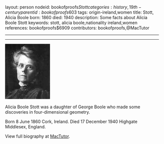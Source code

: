 layout: person
nodeid: bookofproofs$Stott
categories: history,19th-century
parentid: bookofproofs$603
tags: origin-ireland,women
title: Stott, Alicia Boole
born: 1860
died: 1940
description: Some facts about Alicia Boole Stott
keywords: stott, alicia boole,nationality ireland,women
references: bookofproofs$6909
contributors: bookofproofs,@MacTutor

---


---

![Stott.jpg](https://github.com/bookofproofs/bookofproofs.github.io/blob/main/_sources/_assets/images/portraits/Stott.jpg?raw=true)

Alicia Boole Stott was a daughter of George Boole who made some discoveries in four-dimensional geometry.

Born 8 June 1860 Cork, Ireland. Died 17 December 1940 Highgate Middlesex, England.


View full biography at [MacTutor](https://mathshistory.st-andrews.ac.uk/Biographies/Stott/).
